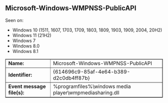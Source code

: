 ## Microsoft-Windows-WMPNSS-PublicAPI

Seen on:
* Windows 10 (1511, 1607, 1703, 1709, 1803, 1809, 1903, 1909, 2004, 20H2)
* Windows 11 (21H2)
* Windows 7
* Windows 8.0
* Windows 8.1

<table border="1" class="docutils">
  <tbody>
    <tr>
      <td><b>Name:</b></td>
      <td>Microsoft-Windows-WMPNSS-PublicAPI</td>
    </tr>
    <tr>
      <td><b>Identifier:</b></td>
      <td>{614696c9-85af-4e64-b389-d2c0db4ff87b}</td>
    </tr>
    <tr>
      <td><b>Event message file(s):</b></td>
      <td>%programfiles%\windows media player\wmpmediasharing.dll</td>
    </tr>
  </tbody>
</table>

&nbsp;

